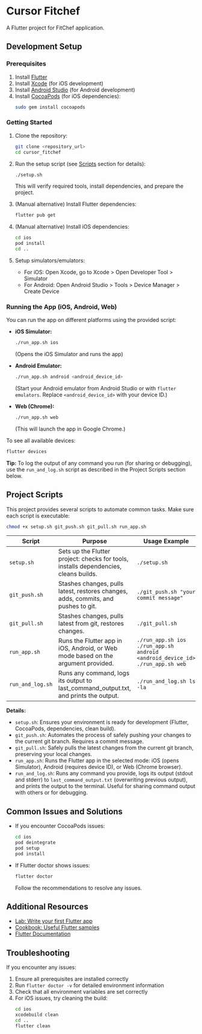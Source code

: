 # Cursor Fitchef

A Flutter project for FitChef application.

## Development Setup

### Prerequisites
1. Install [Flutter](https://docs.flutter.dev/get-started/install)
2. Install [Xcode](https://apps.apple.com/us/app/xcode/id497799835) (for iOS development)
3. Install [Android Studio](https://developer.android.com/studio) (for Android development)
4. Install [CocoaPods](https://guides.cocoapods.org/using/getting-started.html) (for iOS dependencies):
   ```bash
   sudo gem install cocoapods
   ```

### Getting Started

1. Clone the repository:
   ```bash
   git clone <repository_url>
   cd cursor_fitchef
   ```

2. Run the setup script (see [Scripts](#project-scripts) section for details):
   ```bash
   ./setup.sh
   ```
   This will verify required tools, install dependencies, and prepare the project.

3. (Manual alternative) Install Flutter dependencies:
   ```bash
   flutter pub get
   ```

4. (Manual alternative) Install iOS dependencies:
   ```bash
   cd ios
   pod install
   cd ..
   ```

5. Setup simulators/emulators:
   - For iOS: Open Xcode, go to Xcode > Open Developer Tool > Simulator
   - For Android: Open Android Studio > Tools > Device Manager > Create Device

### Running the App (iOS, Android, Web)

You can run the app on different platforms using the provided script:

- **iOS Simulator:**
  ```bash
  ./run_app.sh ios
  ```
  (Opens the iOS Simulator and runs the app)

- **Android Emulator:**
  ```bash
  ./run_app.sh android <android_device_id>
  ```
  (Start your Android emulator from Android Studio or with `flutter emulators`. Replace `<android_device_id>` with your device ID.)

- **Web (Chrome):**
  ```bash
  ./run_app.sh web
  ```
  (This will launch the app in Google Chrome.)

To see all available devices:
```bash
flutter devices
```

**Tip:** To log the output of any command you run (for sharing or debugging), use the `run_and_log.sh` script as described in the Project Scripts section below.

## Project Scripts

This project provides several scripts to automate common tasks. Make sure each script is executable:
```bash
chmod +x setup.sh git_push.sh git_pull.sh run_app.sh
```

| Script           | Purpose                                                                                 | Usage Example                                  |
| ---------------- | --------------------------------------------------------------------------------------- | ---------------------------------------------- |
| `setup.sh`       | Sets up the Flutter project: checks for tools, installs dependencies, cleans builds.     | `./setup.sh`                                   |
| `git_push.sh`    | Stashes changes, pulls latest, restores changes, adds, commits, and pushes to git.      | `./git_push.sh "your commit message"`          |
| `git_pull.sh`    | Stashes changes, pulls latest from git, restores changes.                               | `./git_pull.sh`                                |
| `run_app.sh`     | Runs the Flutter app in iOS, Android, or Web mode based on the argument provided.       | `./run_app.sh ios`<br>`./run_app.sh android <android_device_id>`<br>`./run_app.sh web` |
| `run_and_log.sh` | Runs any command, logs its output to last_command_output.txt, and prints the output.    | `./run_and_log.sh ls -la`                      |

**Details:**
- `setup.sh`: Ensures your environment is ready for development (Flutter, CocoaPods, dependencies, clean build).
- `git_push.sh`: Automates the process of safely pushing your changes to the current git branch. Requires a commit message.
- `git_pull.sh`: Safely pulls the latest changes from the current git branch, preserving your local changes.
- `run_app.sh`: Runs the Flutter app in the selected mode: iOS (opens Simulator), Android (requires device ID), or Web (Chrome browser).
- `run_and_log.sh`: Runs any command you provide, logs its output (stdout and stderr) to `last_command_output.txt` (overwriting previous output), and prints the output to the terminal. Useful for sharing command output with others or for debugging.

## Common Issues and Solutions

- If you encounter CocoaPods issues:
  ```bash
  cd ios
  pod deintegrate
  pod setup
  pod install
  ```

- If Flutter doctor shows issues:
  ```bash
  flutter doctor
  ```
  Follow the recommendations to resolve any issues.

## Additional Resources

- [Lab: Write your first Flutter app](https://docs.flutter.dev/get-started/codelab)
- [Cookbook: Useful Flutter samples](https://docs.flutter.dev/cookbook)
- [Flutter Documentation](https://docs.flutter.dev/)

## Troubleshooting

If you encounter any issues:
1. Ensure all prerequisites are installed correctly
2. Run `flutter doctor -v` for detailed environment information
3. Check that all environment variables are set correctly
4. For iOS issues, try cleaning the build:
   ```bash
   cd ios
   xcodebuild clean
   cd ..
   flutter clean
   ```
